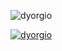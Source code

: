 <p align="left"> <img src="https://komarev.com/ghpvc/?username=dyorgio&label=Profile%20views&color=0e75b6&style=flat" alt="dyorgio" /> </p>

<p align="left"> <a href="https://github.com/ryo-ma/github-profile-trophy"><img src="https://github-profile-trophy.vercel.app/?username=dyorgio" alt="dyorgio" /></a> </p>
